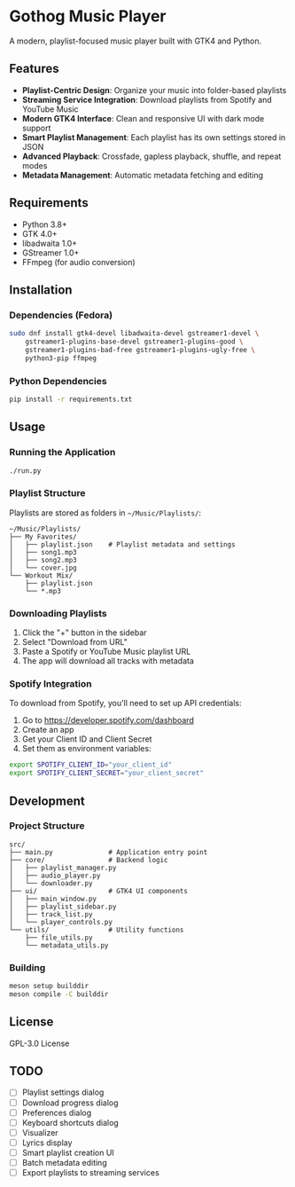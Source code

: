 # Gothog Music Player

A modern, playlist-focused music player built with GTK4 and Python.

## Features

- **Playlist-Centric Design**: Organize your music into folder-based playlists
- **Streaming Service Integration**: Download playlists from Spotify and YouTube Music
- **Modern GTK4 Interface**: Clean and responsive UI with dark mode support
- **Smart Playlist Management**: Each playlist has its own settings stored in JSON
- **Advanced Playback**: Crossfade, gapless playback, shuffle, and repeat modes
- **Metadata Management**: Automatic metadata fetching and editing

## Requirements

- Python 3.8+
- GTK 4.0+
- libadwaita 1.0+
- GStreamer 1.0+
- FFmpeg (for audio conversion)

## Installation

### Dependencies (Fedora)

```bash
sudo dnf install gtk4-devel libadwaita-devel gstreamer1-devel \
    gstreamer1-plugins-base-devel gstreamer1-plugins-good \
    gstreamer1-plugins-bad-free gstreamer1-plugins-ugly-free \
    python3-pip ffmpeg
```

### Python Dependencies

```bash
pip install -r requirements.txt
```

## Usage

### Running the Application

```bash
./run.py
```

### Playlist Structure

Playlists are stored as folders in `~/Music/Playlists/`:

```
~/Music/Playlists/
├── My Favorites/
│   ├── playlist.json    # Playlist metadata and settings
│   ├── song1.mp3
│   ├── song2.mp3
│   └── cover.jpg
└── Workout Mix/
    ├── playlist.json
    └── *.mp3
```

### Downloading Playlists

1. Click the "+" button in the sidebar
2. Select "Download from URL"
3. Paste a Spotify or YouTube Music playlist URL
4. The app will download all tracks with metadata

### Spotify Integration

To download from Spotify, you'll need to set up API credentials:

1. Go to https://developer.spotify.com/dashboard
2. Create an app
3. Get your Client ID and Client Secret
4. Set them as environment variables:

```bash
export SPOTIFY_CLIENT_ID="your_client_id"
export SPOTIFY_CLIENT_SECRET="your_client_secret"
```

## Development

### Project Structure

```
src/
├── main.py              # Application entry point
├── core/                # Backend logic
│   ├── playlist_manager.py
│   ├── audio_player.py
│   └── downloader.py
├── ui/                  # GTK4 UI components
│   ├── main_window.py
│   ├── playlist_sidebar.py
│   ├── track_list.py
│   └── player_controls.py
└── utils/               # Utility functions
    ├── file_utils.py
    └── metadata_utils.py
```

### Building

```bash
meson setup builddir
meson compile -C builddir
```

## License

GPL-3.0 License

## TODO

- [ ] Playlist settings dialog
- [ ] Download progress dialog
- [ ] Preferences dialog
- [ ] Keyboard shortcuts dialog
- [ ] Visualizer
- [ ] Lyrics display
- [ ] Smart playlist creation UI
- [ ] Batch metadata editing
- [ ] Export playlists to streaming services
